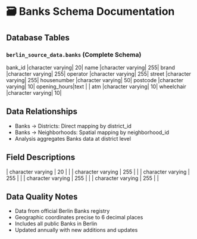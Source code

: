 # 🗃️ Banks Schema Documentation

## Database Tables
### `berlin_source_data.banks` (Complete Schema)
bank_id      |character varying|                      20|
name         |character varying|                     255|
brand        |character varying|                     255|
operator     |character varying|                     255|
street       |character varying|                     255|
housenumber  |character varying|                      50|
postcode     |character varying|                      10|
opening_hours|text             |                        |
atm          |character varying|                      10|
wheelchair   |character varying|                      10|

## Data Relationships
- Banks → Districts: Direct mapping by district_id
- Banks → Neighborhoods: Spatial mapping by neighborhood_id
- Analysis aggregates Banks data at district level

## Field Descriptions
| character varying | 20 |  |
| character varying | 255 |  |
| character varying | 255 |  |
| character varying | 255 |  |
| character varying | 255 |  |

## Data Quality Notes
- Data from official Berlin Banks registry
- Geographic coordinates precise to 6 decimal places
- Includes all public Banks in Berlin
- Updated annually with new additions and updates
